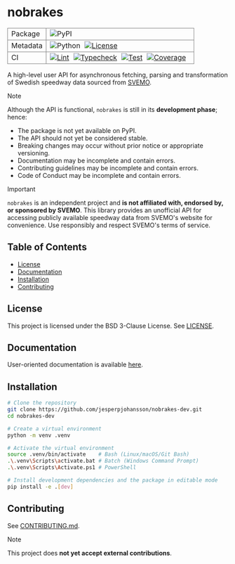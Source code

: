 # nobrakes
<table style="border-collapse: collapse;">
  <tbody>
    <tr>
      <td style="border: 1px solid grey;">Package</td>
      <td style="border: 1px solid grey;">
        <div style="display: flex;">
          <div>
            <img src="https://img.shields.io/badge/PyPI-not%20yet%20available-red.svg" alt="PyPI" />
          </div>
        </div> 
      </td>
    </tr>
    <tr>
      <td style="border: 1px solid grey;">Metadata</td>
      <td  style="border: 1px solid grey;">
        <div style="display: flex;">
          <div style="margin-right: 10px;">
            <img src="https://img.shields.io/badge/Python-3.12%20%7C%203.13-blue.svg" alt="Python" />
          </div>
          <div style="margin-right: 10px;">
            <a href="https://github.com/jesperpjohansson/nobrakes-dev/blob/main/LICENSE">
              <img src="https://img.shields.io/badge/License-BSD%203--Clause-blue.svg" alt="License" />
            </a>
          </div>
        </div>
      </td>
    </tr>
    <tr>
      <td style="border: 1px solid grey;">CI</td>
      <td  style="border: 1px solid grey;">
        <div style="display: flex;">
          <div style="margin-right: 10px;">
            <a href="https://github.com/jesperpjohansson/nobrakes-dev/actions/workflows/lint.yml?branch=main">
              <img src="https://github.com/jesperpjohansson/nobrakes-dev/actions/workflows/lint.yml/badge.svg?branch=main" alt="Lint" />
            </a>
          </div>
          <div style="margin-right: 10px;">
            <a href="https://github.com/jesperpjohansson/nobrakes-dev/actions/workflows/typecheck.yml?branch=main">
              <img src="https://github.com/jesperpjohansson/nobrakes-dev/actions/workflows/typecheck.yml/badge.svg?branch=main" alt="Typecheck" />
            </a>
          </div>
          <div style="margin-right: 10px;">
            <a href="https://github.com/jesperpjohansson/nobrakes-dev/actions/workflows/test.yml?branch=main">
              <img src="https://github.com/jesperpjohansson/nobrakes-dev/actions/workflows/test.yml/badge.svg?branch=main" alt="Test" />
            </a>
          </div>
          <div style="margin-right: 10px;">
            <a href="https://coveralls.io/github/jesperpjohansson/nobrakes-dev?branch=main">
              <img src="https://coveralls.io/repos/github/jesperpjohansson/nobrakes-dev/badge.svg?branch=main" alt="Coverage" />
            </a>
          </div>
        </div>
      </td>
    </tr>
  </tbody>
</table>

A high-level user API for asynchronous fetching, parsing and transformation of Swedish speedway data sourced from [SVEMO](https://www.svemo.se/).

> [!NOTE]
> Although the API is functional, `nobrakes` is still in its **development phase**; hence:
> - The package is not yet available on PyPI.
> - The API should not yet be considered stable.
> - Breaking changes may occur without prior notice or appropriate versioning.
> - Documentation may be incomplete and contain errors.
> - Contributing guidelines may be incomplete and contain errors.
> - Code of Conduct may be incomplete and contain errors.


> [!IMPORTANT]
> `nobrakes` is an independent project and **is not affiliated with, endorsed by, or
> sponsored by SVEMO**. This library provides an unofficial API for accessing publicly
> available speedway data from SVEMO's website for convenience. Use responsibly and
> respect SVEMO's terms of service.

## Table of Contents
- [License](#license)
- [Documentation](#documentation)
- [Installation](#installation)
- [Contributing](#contributing)

## License

This project is licensed under the BSD 3-Clause License. See [LICENSE](https://github.com/jesperpjohansson/nobrakes-dev/blob/main/LICENSE).

## Documentation

User-oriented documentation is available [here](https://nobrakes.readthedocs.io/en/latest/).

## Installation

```bash
# Clone the repository
git clone https://github.com/jesperpjohansson/nobrakes-dev.git
cd nobrakes-dev

# Create a virtual environment
python -m venv .venv

# Activate the virtual environment
source .venv/bin/activate    # Bash (Linux/macOS/Git Bash)
.\.venv\Scripts\activate.bat # Batch (Windows Command Prompt)
.\.venv\Scripts\Activate.ps1 # PowerShell

# Install development dependencies and the package in editable mode
pip install -e .[dev]
```

## Contributing

See [CONTRIBUTING.md](https://github.com/jesperpjohansson/nobrakes-dev/blob/main/CONTRIBUTING.md).

> [!NOTE]
> This project does **not yet accept external contributions**.